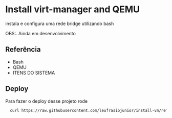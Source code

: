 
# Install virt-manager and QEMU

instala e configura uma rede bridge utilizando bash

OBS:. Ainda em desenvolvimento

## Referência

 - Bash
 - QEMU
 - ITENS DO SISTEMA


## Deploy

Para fazer o deploy desse projeto rode

```bash
  curl https://raw.githubusercontent.com/leufrasiojunior/install-vm/refs/heads/main/clean-install.sh | sudo bash
```

